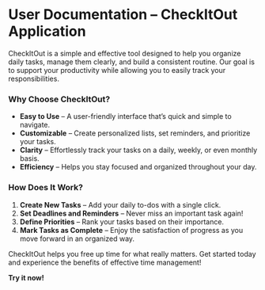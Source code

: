 # **User Documentation – CheckItOut Application**

CheckItOut is a simple and effective tool designed to help you organize daily tasks, manage them clearly, and build a consistent routine. Our goal is to support your productivity while allowing you to easily track your responsibilities.

### Why Choose CheckItOut?

- **Easy to Use** – A user-friendly interface that’s quick and simple to navigate.  
- **Customizable** – Create personalized lists, set reminders, and prioritize your tasks.  
- **Clarity** – Effortlessly track your tasks on a daily, weekly, or even monthly basis.  
- **Efficiency** – Helps you stay focused and organized throughout your day.

### How Does It Work?

1. **Create New Tasks** – Add your daily to-dos with a single click.  
2. **Set Deadlines and Reminders** – Never miss an important task again!  
3. **Define Priorities** – Rank your tasks based on their importance.  
4. **Mark Tasks as Complete** – Enjoy the satisfaction of progress as you move forward in an organized way.

CheckItOut helps you free up time for what really matters. Get started today and experience the benefits of effective time management!

**Try it now!**